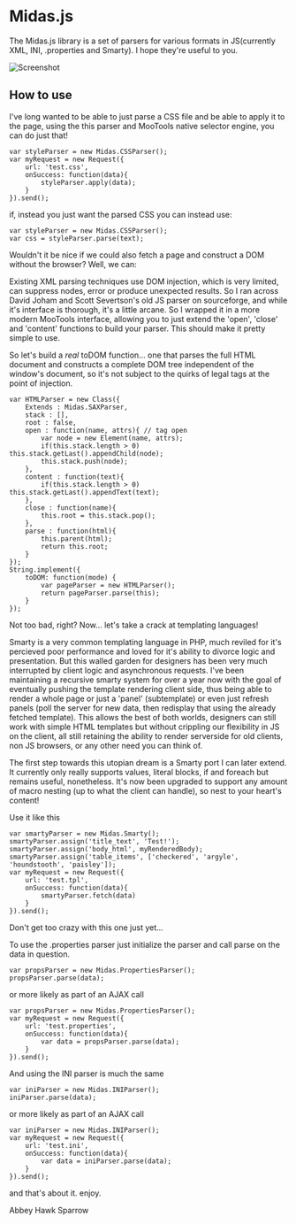 Midas.js
===========

The Midas.js library is a set of parsers for various formats in JS(currently XML, INI, .properties and Smarty). I hope they're useful to you.

![Screenshot](http://patternweaver.com/Midas/Midas.js.png)

How to use
----------

I've long wanted to be able to just parse a CSS file and be able to apply it to the page, using the this parser and MooTools native selector engine, you can do just that!

    var styleParser = new Midas.CSSParser();
    var myRequest = new Request({
        url: 'test.css',
        onSuccess: function(data){
            styleParser.apply(data);
        }
    }).send();
    
if, instead you just want the parsed CSS you can instead use:

    var styleParser = new Midas.CSSParser();
    var css = styleParser.parse(text);

Wouldn't it be nice if we could also fetch a page and construct a DOM without the browser? Well, we can:

Existing XML parsing techniques use DOM injection, which is very limited, can suppress nodes, error or produce unexpected results. So I ran across David Joham and Scott Severtson's old JS parser on sourceforge, and while it's interface is thorough, it's a little arcane. So I wrapped it in a more modern MooTools interface, allowing you to just extend the 'open', 'close' and 'content' functions to build your parser. This should make it pretty simple to use.

So let's build a *real* toDOM function... one that parses the full HTML document and constructs a complete DOM tree independent of the window's document, so it's not subject to the quirks of legal tags at the point of injection.

    var HTMLParser = new Class({
        Extends : Midas.SAXParser,
        stack : [],
        root : false,
        open : function(name, attrs){ // tag open
            var node = new Element(name, attrs);
            if(this.stack.length > 0) this.stack.getLast().appendChild(node);
            this.stack.push(node);
        },
        content : function(text){
            if(this.stack.length > 0) this.stack.getLast().appendText(text);
        },
        close : function(name){
            this.root = this.stack.pop();
        },
        parse : function(html){
            this.parent(html);
            return this.root;
        }
    });
    String.implement({
        toDOM: function(mode) {
            var pageParser = new HTMLParser();
            return pageParser.parse(this);
        }
    });
    
Not too bad, right? Now... let's take a crack at templating languages!
    
Smarty is a very common templating language in PHP, much reviled for it's percieved poor performance and loved for it's ability to divorce logic and presentation. But this walled garden for designers has been very much interrupted by client logic and asynchronous requests. I've been maintaining a recursive smarty system for over a year now with the goal of eventually pushing the template rendering client side, thus being able to render a whole page or just a 'panel' (subtemplate) or even just refresh panels (poll the server for new data, then redisplay that using the already fetched template). This allows the best of both worlds, designers can still work with simple HTML templates but without crippling our flexibility in JS on the client, all still retaining the ability to render serverside for old clients, non JS browsers, or any other need you can think of.

The first step towards this utopian dream is a Smarty port I can later extend. It currently only really supports values, literal blocks, if and foreach but remains useful, nonetheless. It's now been upgraded to support any amount of macro nesting (up to what the client can handle), so nest to your heart's content!

Use it like this

    var smartyParser = new Midas.Smarty();
    smartyParser.assign('title_text', 'Test!');
    smartyParser.assign('body_html', myRenderedBody);
    smartyParser.assign('table_items', ['checkered', 'argyle', 'houndstooth', 'paisley']);
    var myRequest = new Request({
        url: 'test.tpl',
        onSuccess: function(data){
            smartyParser.fetch(data)
        }
    }).send();
    
Don't get too crazy with this one just yet...

To use the .properties parser just initialize the parser and call parse on the data in question.

    var propsParser = new Midas.PropertiesParser();
    propsParser.parse(data);

or more likely as part of an AJAX call

    var propsParser = new Midas.PropertiesParser();
    var myRequest = new Request({
        url: 'test.properties',
        onSuccess: function(data){
            var data = propsParser.parse(data);
        }
    }).send();

And using the INI parser is much the same

    var iniParser = new Midas.INIParser();
    iniParser.parse(data);

or more likely as part of an AJAX call

    var iniParser = new Midas.INIParser();
    var myRequest = new Request({
        url: 'test.ini',
        onSuccess: function(data){
            var data = iniParser.parse(data);
        }
    }).send();

and that's about it. enjoy.

Abbey Hawk Sparrow
